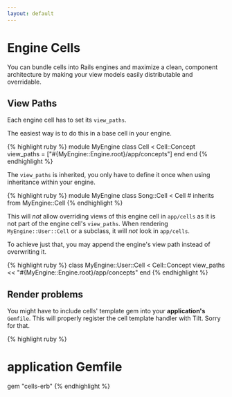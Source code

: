 ```yaml
---
layout: default
---
```


# Engine Cells

You can bundle cells into Rails engines and maximize a clean, component architecture by making your view models easily distributable and overridable.

## View Paths

Each engine cell has to set its `view_paths`.

The easiest way is to do this in a base cell in your engine.

{% highlight ruby %}
module MyEngine
  class Cell < Cell::Concept
    view_paths = ["#{MyEngine::Engine.root}/app/concepts"]
  end
end
{% endhighlight %}

The `view_paths` is inherited, you only have to define it once when using inheritance within your engine.

{% highlight ruby %}
module MyEngine
  class Song::Cell < Cell # inherits from MyEngine::Cell
{% endhighlight %}

This will _not_ allow overriding views of this engine cell in `app/cells` as it is not part of the engine cell's `view_paths`. When rendering `MyEngine::User::Cell` or a subclass, it will _not_ look in `app/cells`.

To achieve just that, you may append the engine's view path instead of overwriting it.

{% highlight ruby %}
class MyEngine::User::Cell < Cell::Concept
  view_paths << "#{MyEngine::Engine.root}/app/concepts"
end
{% endhighlight %}


## Render problems

You might have to include cells' template gem into your **application's** `Gemfile`. This will properly register the cell template handler with Tilt. Sorry for that.

{% highlight ruby %}
# application Gemfile
gem "cells-erb"
{% endhighlight %}
